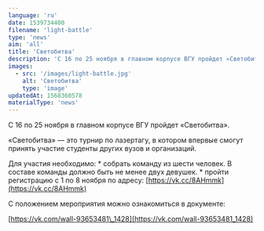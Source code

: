 ```yaml
---
language: 'ru'
date: 1539734400
filename: 'light-battle'
type: 'news'
aim: 'all'
title: 'Светобитва'
description: 'С 16 по 25 ноября в главном корпусе ВГУ пройдет «Светобитва»...'
images:
  - src: '/images/light-battle.jpg'
    alt: 'Светобитва'
    type: 'image'
updatedAt: 1568360578
materialType: 'news'
---
```

С 16 по 25 ноября в главном корпусе ВГУ пройдет «Светобитва».

«Светобитва» — это турнир по лазертагу, в котором впервые смогут принять участие студенты других вузов и организаций.

Для участия необходимо: \* собрать команду из шести человек. В составе команды должно быть не менее двух девушек. \* пройти регистрацию с 1 по 8 ноября по адресу: [https://vk.cc/8AHmmk](https://vk.cc/8AHmmk)

С положением мероприятия можно ознакомиться в документе:

[https://vk.com/wall-93653481\_1428](https://vk.com/wall-93653481_1428)
